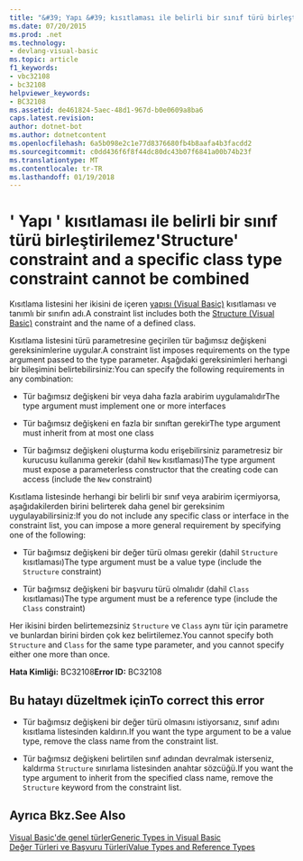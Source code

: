 ```yaml
---
title: "&#39; Yapı &#39; kısıtlaması ile belirli bir sınıf türü birleştirilemez"
ms.date: 07/20/2015
ms.prod: .net
ms.technology:
- devlang-visual-basic
ms.topic: article
f1_keywords:
- vbc32108
- bc32108
helpviewer_keywords:
- BC32108
ms.assetid: de461824-5aec-48d1-967d-b0e0609a8ba6
caps.latest.revision: 
author: dotnet-bot
ms.author: dotnetcontent
ms.openlocfilehash: 6a5b098e2c1e77d8376680fb4b8aafa4b3facdd2
ms.sourcegitcommit: c0dd436f6f8f44dc80dc43b07f6841a00b74b23f
ms.translationtype: MT
ms.contentlocale: tr-TR
ms.lasthandoff: 01/19/2018
---
```

# <a name="39structure39-constraint-and-a-specific-class-type-constraint-cannot-be-combined"></a><span data-ttu-id="d2203-102">&#39; Yapı &#39; kısıtlaması ile belirli bir sınıf türü birleştirilemez</span><span class="sxs-lookup"><span data-stu-id="d2203-102">&#39;Structure&#39; constraint and a specific class type constraint cannot be combined</span></span>
<span data-ttu-id="d2203-103">Kısıtlama listesini her ikisini de içeren [yapısı (Visual Basic)](http://msdn.microsoft.com/library/263ce115-ac36-4c05-8cb7-0e0eead5c6d0) kısıtlaması ve tanımlı bir sınıfın adı.</span><span class="sxs-lookup"><span data-stu-id="d2203-103">A constraint list includes both the [Structure (Visual Basic)](http://msdn.microsoft.com/library/263ce115-ac36-4c05-8cb7-0e0eead5c6d0) constraint and the name of a defined class.</span></span>  
  
 <span data-ttu-id="d2203-104">Kısıtlama listesini türü parametresine geçirilen tür bağımsız değişkeni gereksinimlerine uygular.</span><span class="sxs-lookup"><span data-stu-id="d2203-104">A constraint list imposes requirements on the type argument passed to the type parameter.</span></span> <span data-ttu-id="d2203-105">Aşağıdaki gereksinimleri herhangi bir bileşimini belirtebilirsiniz:</span><span class="sxs-lookup"><span data-stu-id="d2203-105">You can specify the following requirements in any combination:</span></span>  
  
-   <span data-ttu-id="d2203-106">Tür bağımsız değişkeni bir veya daha fazla arabirim uygulamalıdır</span><span class="sxs-lookup"><span data-stu-id="d2203-106">The type argument must implement one or more interfaces</span></span>  
  
-   <span data-ttu-id="d2203-107">Tür bağımsız değişkeni en fazla bir sınıftan gerekir</span><span class="sxs-lookup"><span data-stu-id="d2203-107">The type argument must inherit from at most one class</span></span>  
  
-   <span data-ttu-id="d2203-108">Tür bağımsız değişkeni oluşturma kodu erişebilirsiniz parametresiz bir kurucusu kullanıma gerekir (dahil `New` kısıtlaması)</span><span class="sxs-lookup"><span data-stu-id="d2203-108">The type argument must expose a parameterless constructor that the creating code can access (include the `New` constraint)</span></span>  
  
 <span data-ttu-id="d2203-109">Kısıtlama listesinde herhangi bir belirli bir sınıf veya arabirim içermiyorsa, aşağıdakilerden birini belirterek daha genel bir gereksinim uygulayabilirsiniz:</span><span class="sxs-lookup"><span data-stu-id="d2203-109">If you do not include any specific class or interface in the constraint list, you can impose a more general requirement by specifying one of the following:</span></span>  
  
-   <span data-ttu-id="d2203-110">Tür bağımsız değişkeni bir değer türü olması gerekir (dahil `Structure` kısıtlaması)</span><span class="sxs-lookup"><span data-stu-id="d2203-110">The type argument must be a value type (include the `Structure` constraint)</span></span>  
  
-   <span data-ttu-id="d2203-111">Tür bağımsız değişkeni bir başvuru türü olmalıdır (dahil `Class` kısıtlaması)</span><span class="sxs-lookup"><span data-stu-id="d2203-111">The type argument must be a reference type (include the `Class` constraint)</span></span>  
  
 <span data-ttu-id="d2203-112">Her ikisini birden belirtemezsiniz `Structure` ve `Class` aynı tür için parametre ve bunlardan birini birden çok kez belirtilemez.</span><span class="sxs-lookup"><span data-stu-id="d2203-112">You cannot specify both `Structure` and `Class` for the same type parameter, and you cannot specify either one more than once.</span></span>  
  
 <span data-ttu-id="d2203-113">**Hata Kimliği:** BC32108</span><span class="sxs-lookup"><span data-stu-id="d2203-113">**Error ID:** BC32108</span></span>  
  
## <a name="to-correct-this-error"></a><span data-ttu-id="d2203-114">Bu hatayı düzeltmek için</span><span class="sxs-lookup"><span data-stu-id="d2203-114">To correct this error</span></span>  
  
-   <span data-ttu-id="d2203-115">Tür bağımsız değişkeni bir değer türü olmasını istiyorsanız, sınıf adını kısıtlama listesinden kaldırın.</span><span class="sxs-lookup"><span data-stu-id="d2203-115">If you want the type argument to be a value type, remove the class name from the constraint list.</span></span>  
  
-   <span data-ttu-id="d2203-116">Tür bağımsız değişkeni belirtilen sınıf adından devralmak isterseniz, kaldırma `Structure` sınırlama listesinden anahtar sözcüğü.</span><span class="sxs-lookup"><span data-stu-id="d2203-116">If you want the type argument to inherit from the specified class name, remove the `Structure` keyword from the constraint list.</span></span>  
  
## <a name="see-also"></a><span data-ttu-id="d2203-117">Ayrıca Bkz.</span><span class="sxs-lookup"><span data-stu-id="d2203-117">See Also</span></span>  
 [<span data-ttu-id="d2203-118">Visual Basic'de genel türler</span><span class="sxs-lookup"><span data-stu-id="d2203-118">Generic Types in Visual Basic</span></span>](../../visual-basic/programming-guide/language-features/data-types/generic-types.md)  
 [<span data-ttu-id="d2203-119">Değer Türleri ve Başvuru Türleri</span><span class="sxs-lookup"><span data-stu-id="d2203-119">Value Types and Reference Types</span></span>](../../visual-basic/programming-guide/language-features/data-types/value-types-and-reference-types.md)
